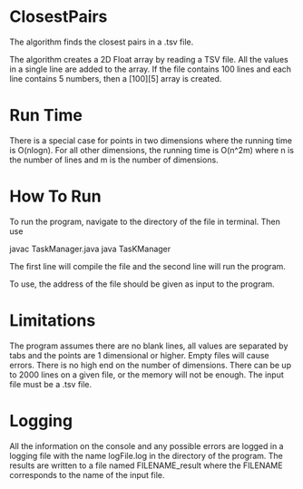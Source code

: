 # ClosestPairs
The algorithm finds the closest pairs in a .tsv file.

The algorithm creates a 2D Float array by reading a TSV file.
All the values in a single line are added to the array. If the file contains 100 lines and each line contains 5 numbers, then a [100][5] array is created.

# Run Time
There is a special case for points in two dimensions where the running time is O(nlogn).
For all other dimensions, the running time is O(n^2m) where n is the number of lines and m is the number of dimensions.

# How To Run
To run the program, navigate to the directory of the file in terminal. Then use

javac TaskManager.java
java TasKManager

The first line will compile the file and the second line will run the program.

To use, the address of the file should be given as input to the program.

# Limitations
The program assumes there are no blank lines, all values are separated by tabs and the points are 1 dimensional or higher. Empty files will cause errors. There is no high end on the number of dimensions. There can be up to 2000 lines on a given file, or the memory will not be enough.
The input file must be a .tsv file.

# Logging
All the information on the console and any possible errors are logged in a logging file with the name logFile.log in the directory of the program. The results are written to a file named FILENAME_result where the FILENAME corresponds to the name of the input file.
